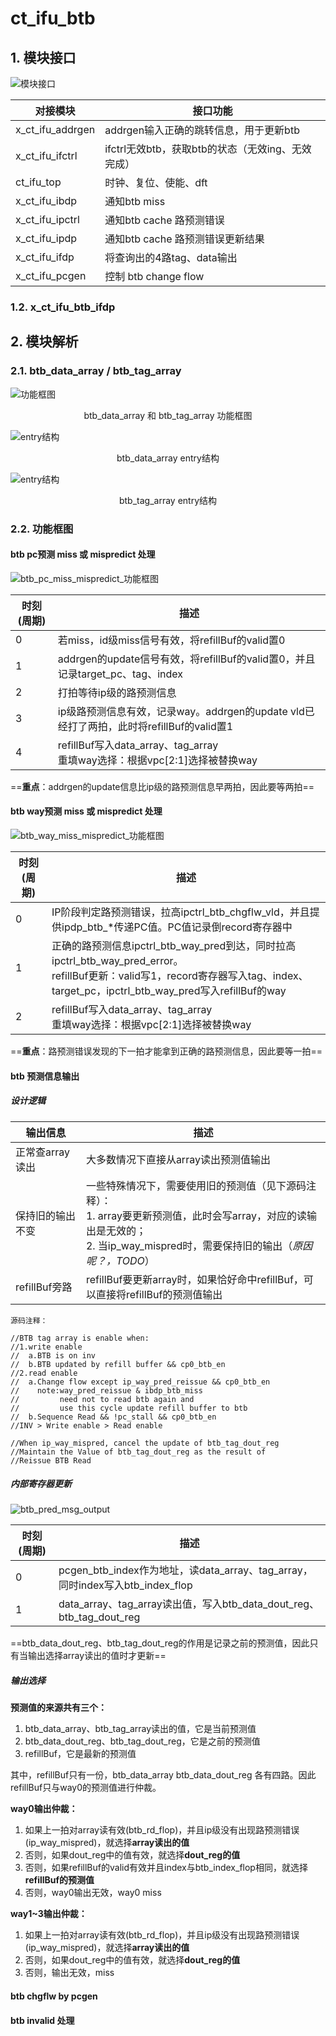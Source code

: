# ct_ifu_btb

## 1. 模块接口

![模块接口](./img/ct_ifu_btb_模块接口.svg)

|对接模块|接口功能|
|-|-|
|x_ct_ifu_addrgen | addrgen输入正确的跳转信息，用于更新btb |
|x_ct_ifu_ifctrl  | ifctrl无效btb，获取btb的状态（无效ing、无效完成） |
|ct_ifu_top       | 时钟、复位、使能、dft |
|x_ct_ifu_ibdp    | 通知btb miss |
|x_ct_ifu_ipctrl  | 通知btb cache 路预测错误 |
|x_ct_ifu_ipdp    | 通知btb cache 路预测错误更新结果 |
|x_ct_ifu_ifdp    | 将查询出的4路tag、data输出 |
|x_ct_ifu_pcgen   | 控制 btb change flow |

### 1.2. x_ct_ifu_btb_ifdp

## 2. 模块解析

### 2.1. btb_data_array / btb_tag_array

![功能框图](./img/btb_data_array_功能框图.svg)
<center>btb_data_array 和 btb_tag_array 功能框图</center>

![entry结构](./img/btb_data_array_entry.svg)
<center>btb_data_array entry结构</center>

![entry结构](./img/btb_tag_array_entry.svg)
<center>btb_tag_array entry结构</center>

### 2.2. 功能框图

#### btb pc预测 miss 或 mispredict 处理

![btb_pc_miss_mispredict_功能框图](./img/btb_pc_miss_mispredict_功能框图.svg)

|时刻(周期)|描述|
|-|-|
| 0 | 若miss，id级miss信号有效，将refillBuf的valid置0 |
| 1 | addrgen的update信号有效，将refillBuf的valid置0，并且记录target_pc、tag、index |
| 2 | 打拍等待ip级的路预测信息 |
| 3 | ip级路预测信息有效，记录way。addrgen的update vld已经打了两拍，此时将refillBuf的valid置1 |
| 4 | refillBuf写入data_array、tag_array<br>重填way选择：根据vpc[2:1]选择被替换way |

==**重点**：addrgen的update信息比ip级的路预测信息早两拍，因此要等两拍==

#### btb way预测 miss 或 mispredict 处理

![btb_way_miss_mispredict_功能框图](./img/btb_way_miss_mispredict_功能框图.svg)

|时刻(周期)|描述|
|-|-|
| 0 | IP阶段判定路预测错误，拉高ipctrl_btb_chgflw_vld，并且提供ipdp_btb_*传递PC值。PC值记录倒record寄存器中 |
| 1 | 正确的路预测信息ipctrl_btb_way_pred到达，同时拉高ipctrl_btb_way_pred_error。<br>refillBuf更新：valid写1，record寄存器写入tag、index、target_pc，ipctrl_btb_way_pred写入refillBuf的way |
| 2 | refillBuf写入data_array、tag_array<br>重填way选择：根据vpc[2:1]选择被替换way |

==**重点**：路预测错误发现的下一拍才能拿到正确的路预测信息，因此要等一拍==

#### btb 预测信息输出

##### 设计逻辑

|输出信息|描述|
|-|-|
| 正常查array读出 | 大多数情况下直接从array读出预测值输出 |
| 保持旧的输出不变 | 一些特殊情况下，需要使用旧的预测值（见下源码注释）：<br>1. array要更新预测值，此时会写array，对应的读输出是无效的；<br>2. 当ip_way_mispred时，需要保持旧的输出（*原因呢？，TODO*） |
| refillBuf旁路 | refillBuf要更新array时，如果恰好命中refillBuf，可以直接将refillBuf的预测值输出 |

```
源码注释：

//BTB tag array is enable when:
//1.write enable
//  a.BTB is on inv
//  b.BTB updated by refill buffer && cp0_btb_en
//2.read enable
//  a.Change flow except ip_way_pred_reissue && cp0_btb_en
//    note:way_pred_reissue & ibdp_btb_miss
//         need not to read btb again and
//         use this cycle update refill buffer to btb
//  b.Sequence Read && !pc_stall && cp0_btb_en
//INV > Write enable > Read enable

//When ip_way_mispred, cancel the update of btb_tag_dout_reg
//Maintain the Value of btb_tag_dout_reg as the result of 
//Reissue BTB Read
```

##### 内部寄存器更新

![btb_pred_msg_output](./img/btb_pred_msg_output.svg)

|时刻(周期)|描述|
|-|-|
| 0 | pcgen_btb_index作为地址，读data_array、tag_array，同时index写入btb_index_flop |
| 1 | data_array、tag_array读出值，写入btb_data_dout_reg、btb_tag_dout_reg |

==btb_data_dout_reg、btb_tag_dout_reg的作用是记录之前的预测值，因此只有当输出选择array读出的值时才更新==

##### 输出选择

**预测值的来源共有三个：**
1. btb_data_array、btb_tag_array读出的值，它是当前预测值
2. btb_data_dout_reg、btb_tag_dout_reg，它是之前的预测值
3. refillBuf，它是最新的预测值

其中，refillBuf只有一份，btb_data_array btb_data_dout_reg 各有四路。因此refillBuf只与way0的预测值进行仲裁。

**way0输出仲裁：**
1. 如果上一拍对array读有效(btb_rd_flop)，并且ip级没有出现路预测错误(ip_way_mispred)，就选择**array读出的值**
2. 否则，如果dout_reg中的值有效，就选择**dout_reg的值**
3. 否则，如果refillBuf的valid有效并且index与btb_index_flop相同，就选择**refillBuf的预测值**
4. 否则，way0输出无效，way0 miss

**way1~3输出仲裁：**
1. 如果上一拍对array读有效(btb_rd_flop)，并且ip级没有出现路预测错误(ip_way_mispred)，就选择**array读出的值**
2. 否则，如果dout_reg中的值有效，就选择**dout_reg的值**
3. 否则，输出无效，miss

#### btb chgflw by pcgen

#### btb invalid 处理
